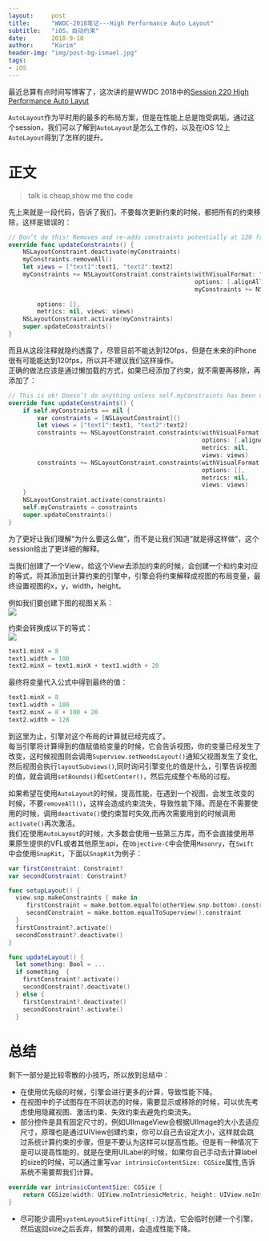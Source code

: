 ```yaml
---
layout:     post
title:      "WWDC-2018笔记---High Performance Auto Layout"
subtitle:   "iOS，自动约束"
date:       2018-9-10
author:     "Karim"
header-img: "img/post-bg-ismael.jpg"
tags:
- iOS
---
```


最近总算有点时间写博客了，这次讲的是WWDC 2018中的[Session 220 High Performance Auto Layut](https://developer.apple.com/videos/play/wwdc2018/220/)  

`AutoLayout`作为平时用的最多的布局方案，但是在性能上总是饱受病垢，通过这个session，我们可以了解到`AutoLayout`是怎么工作的，以及在iOS 12上`AutoLayout`得到了怎样的提升。  

# 正文  

> talk is cheap,show me the code  
 
先上来就是一段代码，告诉了我们，不要每次更新约束的时候，都把所有的约束移除，这样是错误的：  
```swift
// Don’t do this! Removes and re-adds constraints potentially at 120 frames per second
override func updateConstraints() {
    NSLayoutConstraint.deactivate(myConstraints)
    myConstraints.removeAll()
    let views = ["text1":text1, "text2":text2]
    myConstraints += NSLayoutConstraint.constraints(withVisualFormat: "H:|-[text1]-[text2]",
                                                    options: [.alignAllFirstBaseline],
                                                    myConstraints += NSLayoutConstraint.constraints(withVisualFormat: "V:|-[text1]-|",
                                                                                                    metrics: nil, views: views)
        options: [],
        metrics: nil, views: views)
    NSLayoutConstraint.activate(myConstraints)
    super.updateConstraints()
}
```
而且从这段注释就隐约透露了，尽管目前不能达到120fps，但是在未来的iPhone很有可能能达到120fps，所以并不建议我们这样操作。  
正确的做法应该是通过懒加载的方式，如果已经添加了约束，就不需要再移除，再添加了：  
```swift
// This is ok! Doesn’t do anything unless self.myConstraints has been nil’d out
override func updateConstraints() {
    if self.myConstraints == nil {
        var constraints = [NSLayoutConstraint]()
        let views = ["text1":text1, "text2":text2]
        constraints += NSLayoutConstraint.constraints(withVisualFormat: "H:|-[text1]-[text2]",
                                                      options: [.alignAllFirstBaseline],
                                                      metrics: nil,
                                                      views: views)
        constraints += NSLayoutConstraint.constraints(withVisualFormat: "V:|-[text1]-|",
                                                      options: [],
                                                      metrics: nil,
                                                      views: views)
    }
    NSLayoutConstraint.activate(constraints)
    self.myConstraints = constraints
    super.updateConstraints()
}
```   

为了更好让我们理解“为什么要这么做”，而不是让我们知道“就是得这样做”，这个session给出了更详细的解释。  

当我们创建了一个View，给这个View去添加约束的时候，会创建一个和约束对应的等式，将其添加到计算约束的引擎中，引擎会将约束解释成视图的布局变量，最终设置视图的x，y，width，height。  

例如我们要创建下图的视图关系：  
![](http://images.foolishtalk.org/2018_9_8_autolayout_1.png)  

约束会转换成以下的等式：  
![](http://images.foolishtalk.org/2018_9_8_autolayout_2.png)  


```swift  
text1.minX = 8
text1.width = 100
text2.minX = text1.minX + text1.width + 20
```  
最终将变量代入公式中得到最终的值： 

```swift  
text1.minX = 8
text1.width = 100
text2.minX = 8 + 100 + 20
text2.width = 128
```
到这里为止，引擎对这个布局的计算就已经完成了。  
每当引擎将计算得到的值赋值给变量的时候，它会告诉视图，你的变量已经发生了改变，这时候视图则会调用`Superview.setNeedsLayout()`通知父视图发生了变化,然后视图会执行`layoutSubviews()`,同时询问引擎变化的值是什么，引擎告诉视图的值，就会调用`setBounds()`和`setCenter()`，然后完成整个布局的过程。  

如果希望在使用`AutoLayout`的时候，提高性能，在遇到一个视图，会发生改变的时候，不要`removeAll()`，这样会造成约束流失，导致性能下降。而是在不需要使用的时候，调用`deactivate()`使约束暂时失效,而再次需要用到的时候调用`activate()`再次激活。  
我们在使用`AutoLayout`的时候，大多数会使用一些第三方库，而不会直接使用苹果原生提供的VFL或者其他原生api，在`Objective-C`中会使用`Masonry`，在`Swift`中会使用`SnapKit`，下面以`SnapKit`为例子：  
```swift
var firstConstraint: Constraint?
var secondConstraint: Constraint?

func setupLayout() {
  view.snp.makeConstraints { make in 
     firstConstraint = make.bottom.equalTo(otherView.snp.bottom).constraint
     secondConstraint = make.bottom.equalToSuperview().constraint
  }
  firstConstraint?.activate()
  secondConstraint?.deactivate()
}

func updateLayout() {
  let something: Bool = ...
  if something  {
    firstConstraint?.activate()
    secondConstraint?.deactivate()    
  } else {
    firstConstraint?.deactivate()
    secondConstraint?.activate()
  }

```

# 总结  
剩下一部分是比较零散的小技巧，所以放到总结中：  
- 在使用优先级的时候，引擎会进行更多的计算，导致性能下降。
- 在视图中的子试图存在不同状态的时候，需要显示或移除的时候，可以优先考虑使用隐藏视图、激活约束、失效约束去避免约束流失。
- 部分控件是具有固定尺寸的，例如UIImageView会根据UIImage的大小去适应尺寸，原理也是通过UIView创建约束，你可以自己去设定大小，这样就会跳过系统计算约束的步骤，但是不要认为这样可以提高性能。但是有一种情况下是可以提高性能的，就是在使用UILabel的时候，如果你自己手动去计算label的size的时候，可以通过重写`var intrinsicContentSize: CGSize`属性,告诉系统不需要帮我们计算。
```swift
override var intrinsicContentSize: CGSize {
    return CGSize(width: UIView.noIntrinsicMetric, height: UIView.noIntrinsicMetric)
}
```  
- 尽可能少调用`systemLayoutSizeFitting(_:)`方法，它会临时创建一个引擎，然后返回size之后丢弃，频繁的调用，会造成性能下降。